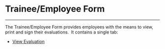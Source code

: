 # Trainee/Employee Form
---

The Trainee/Employee Form provides employees with the means to view, print 
and sign their evaluations.&nbsp; It contains a single tab:

- [View Evaluation](<trneview.md>)